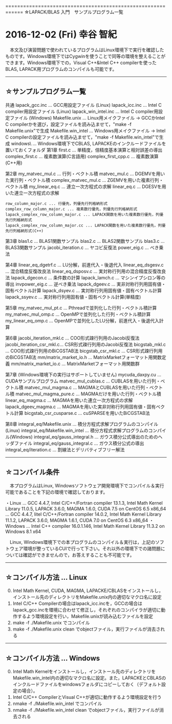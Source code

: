 ============================================================
 ☆LAPACK/BLAS 入門　サンプルプログラム一覧

 2016-12-02 (Fri) 幸谷 智紀
============================================================

　本文及び演習問題で使われているプログラムはLinux環境下で実行を確認したものです。Windows環境下ではCygwinを使うことで同等の環境を整えることができます。Windows環境下での，Visual C++&Intel C++ compilerを使ったBLAS, LAPACK用プログラムのコンパイルも可能です。

-----------------------------
☆サンプルプログラム一覧
-----------------------------

共通
	lapack_gcc.inc ... GCC用設定ファイル (Linux)
	lapack_icc.inc ... Intel C compiler用設定ファイル (Linux)
	lapack_win_intel.inc ... Intel C compiler用設定ファイル (Windows)
	Makefile.unix ... Linux用メイクファイル → GCCかIntel C compilerかを選び，設定ファイルを読み込ませて，"make -f Makefile.unix"で生成
	Makefile.win_intel ... Windows用メイクファイル → Intel C compilerの設定ファイルを読み込ませて，"make -f Makefile.win_intel"で生成
	windows\ ... Windows環境下でCBLAS, LAPACKEのインクルードファイルを置いておくフォルダ
第1章
	first.c ... 単精度，倍精度基本演算と相対誤差の導出
	complex_first.c ... 複素数演算(C言語用)
	complex_first_cpp.c ... 複素数演算(C++用)

第2章
	my_matvec_mul.c ... 行列・ベクトル積
	matvec_mul.c ... DGEMVを用いた実行列・ベクトル積
	complex_matvec_mul.c ... ZGEMVを用いた複素行列・ベクトル積
	my_linear_eq.c ... 連立一次方程式の求解
	linear_eq.c ... DGESVを用いた連立一次方程式の求解

	row_column_major.c ... 行優先，列優先行列格納形式
	complex_row_column_major.c ... 複素数行優先，列優先行列格納形式
	lapack_complex_row_column_major.c ... LAPACK関数を用いた複素数行優先，列優先行列格納形式
	lapack_complex_row_column_major.cc ... LAPACK関数を用いた複素数行優先，列優先行列格納形式(C++)

第3章
	blas1.c ... BLAS1関数サンプル
	blas2.c ... BLAS2関数サンプル
	blas3.c ... BLAS3関数サンプル
	jacobi_iteration.c ... ヤコビ反復法
	power_eig.c ... べき乗法

第4章
	linear_eq_dgetrf.c ... LU分解，前進代入・後退代入
	linear_eq_dsgesv.c ... 混合精度反復改良法
	linear_eq_dsposv.c ... 実対称行列用の混合精度反復改良法
	lapack_dgecon.c ... 条件数の計算
	lapack_lamch.c ... マシンイプシロン等の導出
	invpower_eig.c ... 逆べき乗法
	lapack_dgeev.c ... 実非対称行列用固有値・固有ベクトル計算
	lapack_dsyev.c ... 実対称行列用固有値・固有ベクトル計算
	lapack_ssyev.c ... 実対称行列用固有値・固有ベクトル計算(単精度)

第5章
	my_matvec_mul_pt.c ... Pthreadで並列化した行列・ベクトル積計算
	my_matvec_mul_omp.c ... OpenMPで並列化した行列・ベクトル積計算
	my_linear_eq_omp.c ... OpenMPで並列化したLU分解，前進代入・後退代入計算

第6章
	jacobi_iteration_mkl.c ... COO形式疎行列用のJacobi反復法
	jacobi_iteration_csr_mkl.c... CSR形式疎行列用のJacobi反復法
	bicgstab_mkl.c ... COO形式疎行列用のBiCGSTAB法
	bicgstab_csr_mkl.c ... CSR形式疎行列用のBiCGSTAB法
	mm/matrix_market_io.h  ... MatrixMarketフォーマット用関数定義
	mm/matrix_market_io.c  ... MatrixMarketフォーマット用関数群

第7章 (Windows環境下の実行はサポートしていません)
	mycuda_daxpy.cu ... CUDAサンプルプログラム
	matvec_mul_cublas.c ... CUBLASを用いた行列・ベクトル積
	matvec_mul_magma.c ... MAGMAとCUBLASを用いた行列・ベクトル積
	matvec_mul_magma_pure.c ... MAGMAだけを用いた行列・ベクトル積
	linear_eq_magma.c ... MAGMAを用いた連立一次方程式の求解
	lapack_dgeev_magma.c ... MAGMAを用いた実非対称行列用固有値・固有ベクトル計算
	bicgstab_csr_cusparse.c ... cuSPARSEを用いたBiCGSTAB法

第8章
	integral_eq/Makefile.unix ... 積分方程式求解プログラムのコンパイル(Linux)
	integral_eq/Makefile.win_intel ... 積分方程式求解プログラムのコンパイル(Windows)
	integral_eq/gauss_integral.h ... ガウス積分公式導出のためのヘッダファイル
	integral_eq/gauss_integral.c ... ガウス積分公式の導出
	integral_eq/iteration.c ... 割線法とデリバティブフリー解法

-----------------------------
☆コンパイル条件
-----------------------------
　本プログラムはLinux, Windowsソフトウェア開発環境下でコンパイル＆実行可能であることを下記の環境で確認しております。

・Linux   ... GCC 4.4.7, Intel C/C++/Fortran compiler 13.1.3, Intel Math Kernel Library 11.0.5, LAPACK 3.6.0, MAGMA 1.6.0, CUDA 7.5 on CentOS 6.5 x86_64
          ... GCC 4.4.7, Iitel C/C++/Fortran compiler 14.0.2, Intel Math Kernel Library 11.1.2, LAPACK 3.6.0, MAGMA 1.6.1, CUDA 7.0 on CentOS 6.3 x86_64
・Windows ... Intel C++ compiler 16.0.1.146, Intel Math Kernel Library 11.3.2 on Windows 8.1 x64

　Linux, Windows環境下での本プログラムのコンパイル＆実行は，上記のソフトウェア環境が整っているCUIで行って下さい。それ以外の環境下での諸問題については確認ができませんので，お答えすることも不可能です。


-----------------------------
☆コンパイル方法 ... Linux
-----------------------------
0. Intel Math Kernel, CUDA, MAGMA, LAPACKE/CBLASをインストールし，インストール先のディレクトリをMakefile.unix内の適切なマクロ名に設定
1. Intel C/C++ Compilerの場合はlapack_icc.incを，GCCの場合はlapack_gcc.incを環境に合わせて修正し，それぞれのコンパイラが適切に動作するよう環境設定を行い，Makefile.unixが読み込むファイルを設定
2. make -f ./Makefile.unix でコンパイル
3. make -f ./Makefile.unix clean でobjectファイル，実行ファイルが消去される

-----------------------------
☆コンパイル方法 ... Windows
-----------------------------
0. Intel Math Kernelをインストールし，インストール先のディレクトリをMakefile.win_intel内の適切なマクロ名に設定。また，LAPACKEとCBLASのインクルードファイルをwindowsフォルダにコピーしておく（デフォルト設定の場合）。
1. Intel C/C++ CompilerとVisual C++が適切に動作するよう環境設定を行う
2. nmake -f ./Makefile.win_intel でコンパイル
3. nmake -f ./Makefile.win_intel clean でobjectファイル，実行ファイルが消去される

